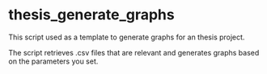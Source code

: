 # thesis_generate_graphs
This script used as a template to generate graphs for an thesis project.

The script retrieves .csv files that are relevant and generates graphs based on the parameters you set.
